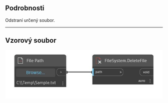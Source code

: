 ## Podrobnosti
Odstraní určený soubor.
___
## Vzorový soubor

![DeleteFile](./DSCore.IO.FileSystem.DeleteFile_img.jpg)

